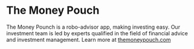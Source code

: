 # The Money Pouch

The Money Pounch is a robo-advisor app, making investing easy. Our investment team is led by experts qualified in the field of financial advice and investment management. Learn more at [themoneypouch.com](https://www.themoneypouch.com/)
